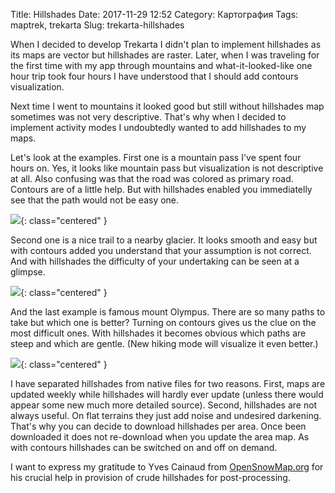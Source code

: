 Title: Hillshades
Date: 2017-11-29 12:52
Category: Картография
Tags: maptrek, trekarta
Slug: trekarta-hillshades

When I decided to develop Trekarta I didn't plan to implement hillshades as its maps are vector but hillshades are raster.
Later, when I was traveling for the first time with my app through mountains and what-it-looked-like one hour trip
took four hours I have understood that I should add contours visualization.

<!-- PELICAN_END_SUMMARY -->

Next time I went to mountains it looked good but still without hillshades map sometimes was not very descriptive. That's
why when I decided to implement activity modes I undoubtedly wanted to add hillshades to my maps.

Let's look at the examples. First one is a mountain pass I've spent four hours on. Yes, it looks like mountain pass
but visualization is not descriptive at all. Also confusing was that the road was colored as primary road. Contours
are of a little help. But with hillshades enabled you immediatelly see that the path would not be easy one.

![]({attach}trekarta-hillshades1.png){: class="centered" }

Second one is a nice trail to a nearby glacier. It looks smooth and easy but with contours added you understand that
your assumption is not correct. And with hillshades the difficulty of your undertaking can be seen at a glimpse.

![]({attach}trekarta-hillshades2.png){: class="centered" }

And the last example is famous mount Olympus. There are so many paths to take but which one is better? Turning on
contours gives us the clue on the most difficult ones. With hillshades it becomes obvious which paths are steep and which
are gentle. (New hiking mode will visualize it even better.)

![]({attach}trekarta-hillshades3.png){: class="centered" }

I have separated hillshades from native files for two reasons. First, maps are updated weekly while hillshades will
hardly ever update (unless there would appear some new much more detailed source). Second, hillshades are not always
useful. On flat terrains they just add noise and undesired darkening. That's why you can decide to download hillshades
per area. Once been downloaded it does not re-download when you update the area map. As with contours hillshades can be
switched on and off on demand.

I want to express my gratitude to Yves Cainaud from [OpenSnowMap.org](http://opensnowmap.org/) for his crucial help
in provision of crude hillshades for post-processing.
